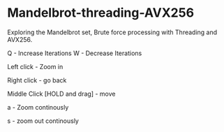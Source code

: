 # Mandelbrot-threading-AVX256
Exploring the Mandelbrot set, Brute force processing with Threading and AVX256.


Q - Increase Iterations
W - Decrease Iterations

Left click - Zoom in

Right click - go back

Middle Click [HOLD and drag] - move

a - Zoom continously 

s - zoom out continously
